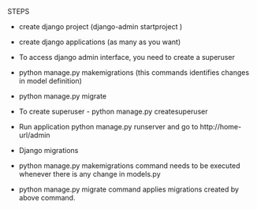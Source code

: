 STEPS
- create django project (django-admin startproject <projectname>)

- create django applications (as many as you want)

- To access django admin interface, you need to create a superuser

- python manage.py makemigrations (this commands identifies changes in model definition)

- python manage.py migrate

- To create superuser - python manage.py createsuperuser

- Run application python manage.py runserver and go to http://home-url/admin

- Django migrations
- python manage.py makemigrations command needs to be executed whenever there is any change in models.py
- python manage.py migrate command applies migrations created by above command.